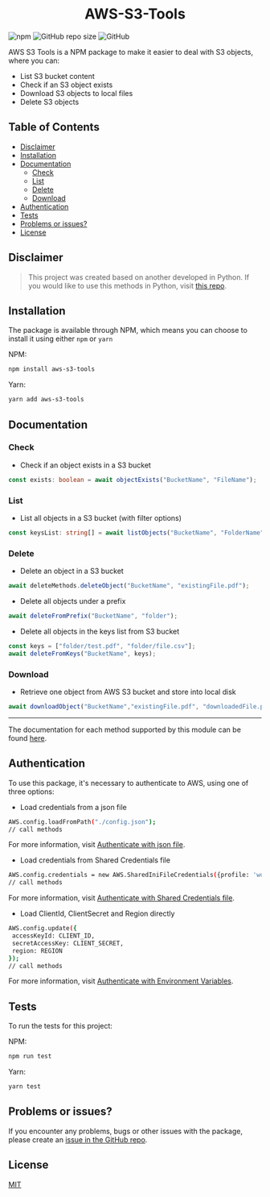 <h1 align='center'>
  AWS-S3-Tools
</h1>

![npm](https://img.shields.io/npm/v/aws-s3-tools?color=brightgreen)
![GitHub repo size](https://img.shields.io/github/repo-size/PedroS11/riot-valorant-api)
![GitHub](https://img.shields.io/github/license/PedroS11/riot-valorant-api)

AWS S3 Tools is a NPM package to make it easier to deal with S3 objects,  where you can:
                                                                         
 - List S3 bucket content
 - Check if an S3 object exists
 - Download S3 objects to local files
 - Delete S3 objects
 
 ## Table of Contents
 
 - [Disclaimer](#disclaimer)
 - [Installation](#installation)
 - [Documentation](#documentation)
   * [Check](#check)
   * [List](#list)
   * [Delete](#delete)
   * [Download](#download)
 - [Authentication](#authentication)
 - [Tests](#tests)
 - [Problems or issues?](#problems-or-issues-)
 - [License](#license)

## Disclaimer
 > This project was created based on another developed in Python. If you would like to use this methods
 in Python, visit [this repo](https://github.com/FerrariDG/aws-s3-tools).

## Installation
 The package is available through NPM, which means you can choose to install it using either `npm` or `yarn`
 
 NPM:
 ```sh
 npm install aws-s3-tools
 ```
 
 Yarn:
 ```sh
 yarn add aws-s3-tools
 ```
## Documentation

### Check

- Check if an object exists in a S3 bucket

 ```typescript
const exists: boolean = await objectExists("BucketName", "FileName");
 ```

### List

- List all objects in a S3 bucket (with filter options)

 ```typescript
const keysList: string[] = await listObjects("BucketName", "FolderName");
 ```

### Delete

- Delete an object in a S3 bucket
 ```typescript
await deleteMethods.deleteObject("BucketName", "existingFile.pdf");
```
- Delete all objects under a prefix

 ```typescript
await deleteFromPrefix("BucketName", "folder");
 ```

- Delete all objects in the keys list from S3 bucket
 
 ```typescript
const keys = ["folder/test.pdf", "folder/file.csv"];
await deleteFromKeys("BucketName", keys);
 ```

### Download

- Retrieve one object from AWS S3 bucket and store into local disk

 ```typescript
await downloadObject("BucketName","existingFile.pdf", "downloadedFile.pdf");
 ```
---

The documentation for each method supported by this module can be found [here](https://pedros11.github.io/aws-s3-tools/modules.html).


## Authentication

To use this package, it's necessary to authenticate to AWS, using one of three options:
- Load credentials from a json file

 ```sh
 AWS.config.loadFromPath("./config.json");
 // call methods
 ```
 
 For more information, visit [Authenticate with json file](https://docs.aws.amazon.com/sdk-for-javascript/v2/developer-guide/loading-node-credentials-json-file.html).
 - Load credentials from Shared Credentials file
 
  ```sh
  AWS.config.credentials = new AWS.SharedIniFileCredentials({profile: 'work-account'});
  // call methods
  ```
For more information, visit [Authenticate with Shared Credentials file](https://docs.aws.amazon.com/sdk-for-javascript/v2/developer-guide/loading-node-credentials-shared.html).

 - Load ClientId, ClientSecret and Region directly 
  ```sh
 AWS.config.update({
   accessKeyId: CLIENT_ID,
   secretAccessKey: CLIENT_SECRET,
   region: REGION
 });
 // call methods
  ```
  For more information, visit [Authenticate with Environment Variables](https://docs.aws.amazon.com/sdk-for-javascript/v2/developer-guide/loading-node-credentials-environment.html).

## Tests

To run the tests for this project:

 NPM:
 ```sh
 npm run test
 ```
 
 Yarn:
 ```sh
 yarn test
 ```
 
 ## Problems or issues?
 
 If you encounter any problems, bugs or other issues with the package, please create an [issue in the GitHub repo](https://github.com/PedroS11/aws-s3-tools/issues). 

## License 

[MIT](https://github.com/PedroS11/aws-s3-tools/blob/main/LICENSE.md)